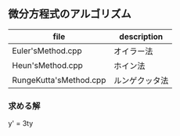 ## 微分方程式のアルゴリズム

|file|description|
|---|---|
|Euler'sMethod.cpp|オイラー法|
|Heun'sMethod.cpp|ホイン法|
|RungeKutta'sMethod.cpp|ルンゲクッタ法|

### 求める解
y' = 3ty